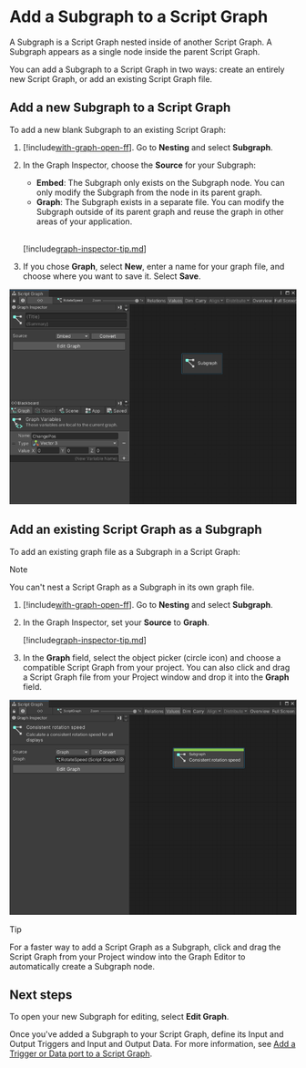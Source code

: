 ﻿# Add a Subgraph to a Script Graph

A Subgraph is a Script Graph nested inside of another Script Graph. A Subgraph appears as a single node inside the parent Script Graph. 

You can add a Subgraph to a Script Graph in two ways: create an entirely new Script Graph, or add an existing Script Graph file.

## Add a new Subgraph to a Script Graph

To add a new blank Subgraph to an existing Script Graph: 

1. [!include[with-graph-open-ff](./snippets/vs-with-graph-open-ff.md)]. Go to **Nesting** and select **Subgraph**. 

2. In the Graph Inspector, choose the **Source** for your Subgraph: 

   - **Embed**: The Subgraph only exists on the Subgraph node. You can only modify the Subgraph from the node in its parent graph.
   - **Graph**: The Subgraph exists in a separate file. You can modify the Subgraph outside of its parent graph and reuse the graph in other areas of your application. 
   <br/>

   [!include[graph-inspector-tip.md](./snippets/vs-graph-inspector-tip.md)]

3. If you chose **Graph**, select **New**, enter a name for your graph file, and choose where you want to save it. Select **Save**. 

![An image of the Graph window, showing a new blank Subgraph node added to a Script Graph](images/vs-blank-graph-subgraph-example.png)

## Add an existing Script Graph as a Subgraph

To add an existing graph file as a Subgraph in a Script Graph: 

> [!NOTE]
> You can't nest a Script Graph as a Subgraph in its own graph file. 

1. [!include[with-graph-open-ff](./snippets/vs-with-graph-open-ff.md)]. Go to **Nesting** and select **Subgraph**. 

2. In the Graph Inspector, set your **Source** to **Graph**. 
   <br/>

   [!include[graph-inspector-tip.md](./snippets/vs-graph-inspector-tip.md)]

3. In the **Graph** field, select the object picker (circle icon) and choose a compatible Script Graph from your project. You can also click and drag a Script Graph file from your Project window and drop it into the **Graph** field. 

![An image of the Graph window, showing a new Subgraph node created from an existing Script Graph added to another Script Graph file](images/vs-existing-graph-example-subgraph.png)

> [!TIP] 
> For a faster way to add a Script Graph as a Subgraph, click and drag the Script Graph from your Project window into the Graph Editor to automatically create a Subgraph node. 

## Next steps

To open your new Subgraph for editing, select **Edit Graph**. 

Once you've added a Subgraph to your Script Graph, define its Input and Output Triggers and Input and Output Data. For more information, see [Add a Trigger or Data port to a Script Graph](vs-add-triggers-data-graph.md).

